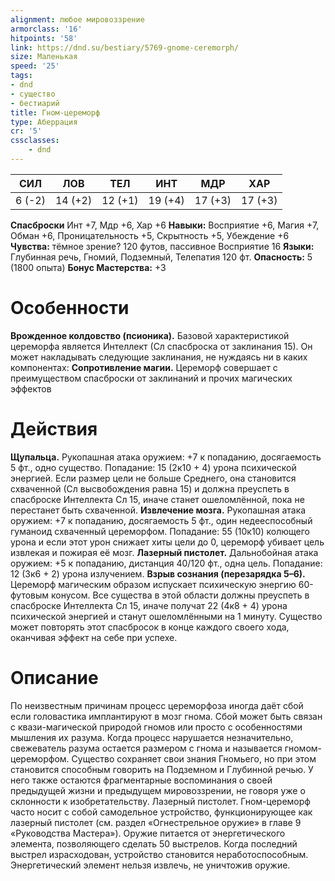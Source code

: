 ```yaml
---
alignment: любое мировоззрение
armorclass: '16'
hitpoints: '58'
link: https://dnd.su/bestiary/5769-gnome-ceremorph/
size: Маленькая
speed: '25'
tags:
- dnd
- существо
- бестиарий
title: Гном-цереморф
type: Аберрация
cr: '5'
cssclasses:
    - dnd
---
```



| СИЛ | ЛОВ | ТЕЛ | ИНТ | МДР | ХАР |
|---|---|---|---|---|---|
| 6 (-2) | 14 (+2) | 12 (+1) | 19 (+4) | 17 (+3) | 17 (+3) |
**Спасброски** Инт +7, Мдр +6, Хар +6
**Навыки:** Восприятие +6, Магия +7, Обман +6, Проницательность +5, Скрытность +5, Убеждение +6
**Чувства:** тёмное зрение? 120 футов, пассивное Восприятие 16
**Языки:** Глубинная речь, Гномий, Подземный, Телепатия 120 фт.
**Опасность:** 5 (1800 опыта)
**Бонус Мастерства:** +3


# Особенности
**Врожденное колдовство (псионика).** Базовой характеристикой цереморфа является Интеллект (Сл спасброска от заклинания 15). Он может накладывать следующие заклинания, не нуждаясь ни в каких компонентах:
**Сопротивление магии.** Цереморф совершает с преимуществом спасброски от заклинаний и прочих магических эффектов


# Действия
**Щупальца.** Рукопашная атака оружием: +7 к попаданию, досягаемость 5 фт., одно существо. Попадание: 15 (2к10 + 4) урона психической энергией. Если размер цели не больше Среднего, она становится схваченной (Сл высвобождения равна 15) и должна преуспеть в спасброске Интеллекта Сл 15, иначе станет ошеломлённой, пока не перестанет быть схваченной.
**Извлечение мозга.** Рукопашная атака оружием: +7 к попаданию, досягаемость 5 фт., один недееспособный гуманоид схваченный цереморфом. Попадание: 55 (10к10) колющего урона и если этот урон снижает хиты цели до 0, цереморф убивает цель извлекая и пожирая её мозг.
**Лазерный пистолет.** Дальнобойная атака оружием: +5 к попаданию, дистанция 40/120 фт., одна цель. Попадание: 12 (3к6 + 2) урона излучением.
**Взрыв сознания (перезарядка 5–6).** Цереморф магическим образом испускает психическую энергию 60-футовым конусом. Все существа в этой области должны преуспеть в спасброске Интеллекта Сл 15, иначе получат 22 (4к8 + 4) урона психической энергией и станут ошеломлёнными на 1 минуту. Существо может повторять этот спасбросок в конце каждого своего хода, оканчивая эффект на себе при успехе.


# Описание
По неизвестным причинам процесс цереморфоза иногда даёт сбой если головастика имплантируют в мозг гнома. Сбой может быть связан с квази-магической природой гномов или просто с особенностями мышления их разума. Когда процесс нарушается незначительно, свежеватель разума остается размером с гнома и называется гномом-цереморфом. Существо сохраняет свои знания Гномьего, но при этом становится способным говорить на Подземном и Глубинной речью. У него также остаются фрагментарные воспоминания о своей предыдущей жизни и предыдущем мировоззрении, не говоря уже о склонности к изобретательству. Лазерный пистолет. Гном-цереморф часто носит с собой самодельное устройство, функционирующее как лазерный пистолет (см. раздел «Огнестрельное оружие» в главе 9 «Руководства Мастера»). Оружие питается от энергетического элемента, позволяющего сделать 50 выстрелов. Когда последний выстрел израсходован, устройство становится неработоспособным. Энергетический элемент нельзя извлечь, не уничтожив оружие.